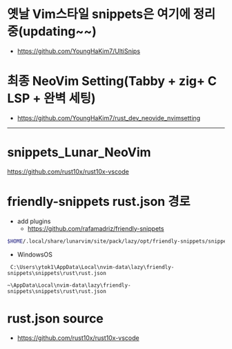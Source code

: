 # 옛날 Vim스타일 snippets은 여기에 정리중(updating~~)
- https://github.com/YoungHaKim7/UltiSnips

# 최종 NeoVim Setting(Tabby + zig+ C LSP + 완벽 세팅)
- https://github.com/YoungHaKim7/rust_dev_neovide_nvimsetting

<hr>

# snippets_Lunar_NeoVim
https://github.com/rust10x/rust10x-vscode

# friendly-snippets rust.json 경로

- add plugins 
  - https://github.com/rafamadriz/friendly-snippets 

```bash
$HOME/.local/share/lunarvim/site/pack/lazy/opt/friendly-snippets/snippets/rust/rust.json
```

- WindowsOS
```
 C:\Users\ytok1\AppData\Local\nvim-data\lazy\friendly-snippets\snippets\rust\rust.json

~\AppData\Local\nvim-data\lazy\friendly-snippets\snippets\rust\rust.json
```

# rust.json source 

- https://github.com/rust10x/rust10x-vscode
